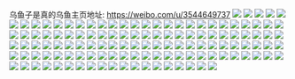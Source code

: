 乌鱼子是真的乌鱼主页地址: https://weibo.com/u/3544649737 
![](https://wx4.sinaimg.cn/mw2000/d3471009gy1h93pjh572fj21z12m47wi.jpg) 
![](https://wx4.sinaimg.cn/mw2000/d3471009gy1h93pjpucx4j20vg15xdvz.jpg) 
![](https://wx4.sinaimg.cn/mw2000/d3471009gy1h93pjhsv70j20jk0psn4b.jpg) 
![](https://wx4.sinaimg.cn/mw2000/d3471009gy1h93pjr7t48j20w816znap.jpg) 
![](https://wx4.sinaimg.cn/mw2000/d3471009gy1h93pjmu8e0j21o0280hdu.jpg) 
![](https://wx4.sinaimg.cn/mw2000/d3471009gy1h93pjrwdq9j20wa17114q.jpg) 
![](https://wx4.sinaimg.cn/mw2000/d3471009gy1h93pjp30lvj21731kw4qp.jpg) 
![](https://wx4.sinaimg.cn/mw2000/d3471009gy1h93pjqo33rj20vq16awr8.jpg) 
![](https://wx4.sinaimg.cn/mw2000/d3471009gy1h93pjo0zhij226m2v9e82.jpg) 
![](https://wx4.sinaimg.cn/mw2000/d3471009gy1h8ugvzefw7j21sc2do4qq.jpg) 
![](https://wx4.sinaimg.cn/mw2000/d3471009gy1h8mderhaktj21yz2mbu0x.jpg) 
![](https://wx4.sinaimg.cn/mw2000/d3471009gy1h87bwmxzilj215o1jhwx0.jpg) 
![](https://wx4.sinaimg.cn/mw2000/d3471009gy1h82pmrt61oj226x2x97wi.jpg) 
![](https://wx4.sinaimg.cn/mw2000/d3471009gy1h82pmtwj8zj21yd2md7wi.jpg) 
![](https://wx4.sinaimg.cn/mw2000/d3471009gy1h82pmvuvhej22492tj1kz.jpg) 
![](https://wx4.sinaimg.cn/mw2000/d3471009gy1h82pmsvilxj20wi1467co.jpg) 
![](https://wx4.sinaimg.cn/mw2000/d3471009gy1h80ehyqhlpj22682ujnpe.jpg) 
![](https://wx4.sinaimg.cn/mw2000/d3471009gy1h80ei05vbmj22522uxx6r.jpg) 
![](https://wx4.sinaimg.cn/mw2000/d3471009gy1h80ehuuzk8j22812yenpg.jpg) 
![](https://wx4.sinaimg.cn/mw2000/d3471009gy1h80ei6hlbvj21w52ivqv8.jpg) 
![](https://wx4.sinaimg.cn/mw2000/d3471009gy1h80eic3whbj21v12he7wk.jpg) 
![](https://wx4.sinaimg.cn/mw2000/d3471009gy1h80ehpkxkrj21qy2bf1kz.jpg) 
![](https://wx4.sinaimg.cn/mw2000/d3471009gy1h80ehw0v2hj22c0340npd.jpg) 
![](https://wx4.sinaimg.cn/mw2000/d3471009gy1h80ehllc6nj21s82ddb2b.jpg) 
![](https://wx4.sinaimg.cn/mw2000/d3471009gy1h76aioiqbfj20wi17c1bw.jpg) 
![](https://wx4.sinaimg.cn/mw2000/d3471009gy1h76aipxhrbj20wi17c4k7.jpg) 
![](https://wx4.sinaimg.cn/mw2000/d3471009gy1h74wjaa1z3j21p32jn4qq.jpg) 
![](https://wx4.sinaimg.cn/mw2000/d3471009gy1h74wj4sahhj21p02ji4qq.jpg) 
![](https://wx4.sinaimg.cn/mw2000/d3471009gy1h70ihzdnjvj224r2uctn0.jpg) 
![](https://wx4.sinaimg.cn/mw2000/d3471009gy1h70ii2829yj225f2v8kjm.jpg) 
![](https://wx4.sinaimg.cn/mw2000/d3471009gy1h6kdiucli8j21yl2m4hdv.jpg) 
![](https://wx4.sinaimg.cn/mw2000/d3471009gy1h5reo7cs3lj223n35nqv7.jpg) 
![](https://wx4.sinaimg.cn/mw2000/d3471009gy1h5reny6ai9j223u35su0z.jpg) 
![](https://wx4.sinaimg.cn/mw2000/d3471009gy1h5reog50sqj223o35s7wk.jpg) 
![](https://wx4.sinaimg.cn/mw2000/d3471009gy1h5reoky1h6j220930ghdv.jpg) 
![](https://wx4.sinaimg.cn/mw2000/d3471009gy1h5reopuut6j235s23t7wl.jpg) 
![](https://wx4.sinaimg.cn/mw2000/d3471009gy1h5reouulahj220135su0z.jpg) 
![](https://wx4.sinaimg.cn/mw2000/d3471009gy1h5nyhzbugjj221f2pwhdx.jpg) 
![](https://wx4.sinaimg.cn/mw2000/d3471009gy1h5nyi07wsej20wk17bwre.jpg) 
![](https://wx4.sinaimg.cn/mw2000/d3471009gy1h5nyi1sip8j21xw2l7e83.jpg) 
![](https://wx4.sinaimg.cn/mw2000/d3471009gy1h5fu1regeyj215g1j71kx.jpg) 
![](https://wx4.sinaimg.cn/mw2000/d3471009gy1h5ce2v4mx8j22c02c01ky.jpg) 
![](https://wx4.sinaimg.cn/mw2000/d3471009gy1h5ce2u4rjcj216o1hutyg.jpg) 
![](https://wx4.sinaimg.cn/mw2000/d3471009gy1h5ce2w86mpj22c02c0b2a.jpg) 
![](https://wx4.sinaimg.cn/mw2000/d3471009gy1h5ce2y24nlj223j2sp4qr.jpg) 
![](https://wx4.sinaimg.cn/mw2000/d3471009gy1h5ce31wgppj225r2vpe84.jpg) 
![](https://wx4.sinaimg.cn/mw2000/d3471009gy1h5ce337qo1j21191dk4jx.jpg) 
![](https://wx4.sinaimg.cn/mw2000/d3471009gy1h50uomjsj0j214i1i0wz1.jpg) 
![](https://wx4.sinaimg.cn/mw2000/d3471009gy1h50uop9misj21391gc4qp.jpg) 
![](https://wx4.sinaimg.cn/mw2000/d3471009gy1h50uokzzmmj224n2u6x6r.jpg) 
![](https://wx4.sinaimg.cn/mw2000/d3471009gy1h50uoqadaej215n1jdkdf.jpg) 
![](https://wx4.sinaimg.cn/mw2000/d3471009gy1h50uormedsj216z1kw1kx.jpg) 
![](https://wx4.sinaimg.cn/mw2000/d3471009gy1h50uoteq5aj225h2vbqv6.jpg) 
![](https://wx4.sinaimg.cn/mw2000/d3471009gy1h4qfm82nzoj216o1kw1kx.jpg) 
![](https://wx4.sinaimg.cn/mw2000/d3471009gy1h4qfmefid3j20vz16f7sx.jpg) 
![](https://wx4.sinaimg.cn/mw2000/d3471009gy1h4qfm6pl3lj216o1kw7wh.jpg) 
![](https://wx4.sinaimg.cn/mw2000/d3471009gy1h4o3q4ij7jj22or20bu0x.jpg) 
![](https://wx4.sinaimg.cn/mw2000/d3471009gy1h4o3q5helcj21f2127tkw.jpg) 
![](https://wx4.sinaimg.cn/mw2000/d3471009gy1h4o3q7varjj22ri22fx6p.jpg) 
![](https://wx4.sinaimg.cn/mw2000/d3471009gy1h4o3pysec9j21sl2dux6p.jpg) 
![](https://wx4.sinaimg.cn/mw2000/d3471009gy1h46tw4juz3j229v316e84.jpg) 
![](https://wx4.sinaimg.cn/mw2000/d3471009gy1h46tvw2sqdj21rt2d21kz.jpg) 
![](https://wx4.sinaimg.cn/mw2000/d3471009gy1h46twawk4cj22602wjx6r.jpg) 
![](https://wx4.sinaimg.cn/mw2000/d3471009gy1h46txo0stkj21zq2nkhdw.jpg) 
![](https://wx4.sinaimg.cn/mw2000/d3471009gy1h46tv0xfuvj229b30fqv6.jpg) 
![](https://wx4.sinaimg.cn/mw2000/d3471009gy1h46twm5ycrj21x02k07wj.jpg) 
![](https://wx4.sinaimg.cn/mw2000/d3471009gy1h3n4ng90glj21zu2ns1ky.jpg) 
![](https://wx4.sinaimg.cn/mw2000/d3471009gy1h3n4nk7cjdj21ir210e81.jpg) 
![](https://wx4.sinaimg.cn/mw2000/d3471009gy1h3n4nnag59j220a2odx6p.jpg) 
![](https://wx4.sinaimg.cn/mw2000/d3471009gy1h3n4np84cfj21sk2e3e81.jpg) 
![](https://wx4.sinaimg.cn/mw2000/d3471009gy1h3n4ntibkhj23402c0qv7.jpg) 
![](https://wx4.sinaimg.cn/mw2000/d3471009gy1h3n4nva0ifj21mf25w7wh.jpg) 
![](https://wx4.sinaimg.cn/mw2000/d3471009gy1h3n4nxhdljj21w22idx6p.jpg) 
![](https://wx4.sinaimg.cn/mw2000/d3471009gy1h3n4negjkxj232q2b11l1.jpg) 
![](https://wx4.sinaimg.cn/mw2000/d3471009gy1h3n4nz1l5bj21tj2dyhdt.jpg) 
![](https://wx4.sinaimg.cn/mw2000/d3471009gy1h3ihocq0wkj20wi16mtnb.jpg) 
![](https://wx4.sinaimg.cn/mw2000/d3471009gy1h3g7mci3tkj224h2tzx6q.jpg) 
![](https://wx4.sinaimg.cn/mw2000/d3471009gy1h3g7m9qe2vj20vf15w46n.jpg) 
![](https://wx4.sinaimg.cn/mw2000/d3471009gy1h3g7mk5m6jj22c033tu0z.jpg) 
![](https://wx4.sinaimg.cn/mw2000/d3471009gy1h3g7ndtkuvj22c0340b2e.jpg) 
![](https://wx4.sinaimg.cn/mw2000/d3471009gy1h3g7nguxaqj22ae31v7wi.jpg) 
![](https://wx4.sinaimg.cn/mw2000/d3471009gy1h3g7mogafjj225y2vxnpe.jpg) 
![](https://wx4.sinaimg.cn/mw2000/d3471009gy1h2yw6dawadj21mf1mfqv5.jpg) 
![](https://wx4.sinaimg.cn/mw2000/d3471009gy1h2qmd621g5j21661k77wh.jpg) 
![](https://wx4.sinaimg.cn/mw2000/d3471009gy1h2kys81nshj21x92jmx6p.jpg) 
![](https://wx4.sinaimg.cn/mw2000/d3471009gy1h2kys9512jj21hf1z91ky.jpg) 
![](https://wx4.sinaimg.cn/mw2000/d3471009gy1h2kys6r703j21wa2j3npd.jpg) 
![](https://wx4.sinaimg.cn/mw2000/d3471009gy1h2kysayi1oj20sd11tqe8.jpg) 
![](https://wx4.sinaimg.cn/mw2000/d3471009gy1h2kysagkowj20vx16kgx4.jpg) 
![](https://wx4.sinaimg.cn/mw2000/d3471009gy1h2kysbhrbcj20vy16ltt1.jpg) 
![](https://wx4.sinaimg.cn/mw2000/d3471009gy1h2kyscmm4pj21u12g2qv6.jpg) 
![](https://wx4.sinaimg.cn/mw2000/d3471009gy1h2kysdronlj219g1ome81.jpg) 
![](https://wx4.sinaimg.cn/mw2000/d3471009gy1h2kysf4h2dj222a2r34qr.jpg) 
![](https://wx4.sinaimg.cn/mw2000/d3471009gy1h2f7jorvo5j21uo2gwqv9.jpg) 
![](https://wx4.sinaimg.cn/mw2000/d3471009gy1h2f7jydctrj21p129eb2c.jpg) 
![](https://wx4.sinaimg.cn/mw2000/d3471009gy1h2f7k2x5olj21x32k4e84.jpg) 
![](https://wx4.sinaimg.cn/mw2000/d3471009gy1h2f7k5p039j21qu2btu0y.jpg) 
![](https://wx4.sinaimg.cn/mw2000/d3471009gy1h2f7j4n5goj21gn1y71ky.jpg) 
![](https://wx4.sinaimg.cn/mw2000/d3471009gy1h2f7khylosj22472tlu11.jpg) 
![](https://wx4.sinaimg.cn/mw2000/d3471009gy1h1t7chb3l6j21zd2n6npd.jpg) 
![](https://wx4.sinaimg.cn/mw2000/d3471009gy1h1psozjlskj20u0140n7r.jpg) 
![](https://wx4.sinaimg.cn/mw2000/d3471009gy1h1psoyz8tjj20u013uh1c.jpg) 
![](https://wx4.sinaimg.cn/mw2000/d3471009gy1h1psp011wgj20u013yn79.jpg) 
![](https://wx4.sinaimg.cn/mw2000/d3471009gy1h1psp36b6bj20u013knbc.jpg) 
![](https://wx4.sinaimg.cn/mw2000/d3471009gy1h1psp45suxj20u0140alc.jpg) 
![](https://wx4.sinaimg.cn/mw2000/d3471009gy1h1psp2lh3uj20u013u4d6.jpg) 
![](https://wx4.sinaimg.cn/mw2000/d3471009gy1h1psp1rxxzj20u0140gw5.jpg) 
![](https://wx4.sinaimg.cn/mw2000/d3471009gy1h1psp15fp8j20u0140wjt.jpg) 
![](https://wx4.sinaimg.cn/mw2000/d3471009gy1h1psp0pkwzj20u0140k0m.jpg) 
![](https://wx4.sinaimg.cn/mw2000/d3471009gy1h1d1kuu4zuj216o1kw4qb.jpg) 
![](https://wx4.sinaimg.cn/mw2000/d3471009gy1h0ht9eh7l4j22092ozx6s.jpg) 
![](https://wx4.sinaimg.cn/mw2000/d3471009gy1h0ht9f6q8rj20uy15ajzy.jpg) 
![](https://wx4.sinaimg.cn/mw2000/d3471009gy1h0hhksh2f0j21l22dlhdt.jpg) 
![](https://wx4.sinaimg.cn/mw2000/d3471009gy1h0hhkatm5qj20w416t47g.jpg) 
![](https://wx4.sinaimg.cn/mw2000/d3471009gy1h0hhkq0re2j21v32sne84.jpg) 
![](https://wx4.sinaimg.cn/mw2000/d3471009gy1h0ht9bj94lj20v615kn5d.jpg) 
![](https://wx4.sinaimg.cn/mw2000/d3471009gy1h0hhkrkbrbj22a82a87wj.jpg) 
![](https://wx4.sinaimg.cn/mw2000/d3471009gy1h0ht9fmdk0j20uw157n6k.jpg) 
![](https://wx4.sinaimg.cn/mw2000/d3471009gy1h0hhkhym55j22132pgb2d.jpg) 
![](https://wx4.sinaimg.cn/mw2000/d3471009gy1h09pz3sf47j21o02801ky.jpg) 
![](https://wx4.sinaimg.cn/mw2000/d3471009gy1gyp3op6hmqj220a2oahdu.jpg) 
![](https://wx4.sinaimg.cn/mw2000/d3471009gy1gyp3onuomtj21lk24me82.jpg) 
![](https://wx4.sinaimg.cn/mw2000/d3471009gy1gyp3om0gmbj21tc2f57wi.jpg) 
![](https://wx4.sinaimg.cn/mw2000/d3471009gy1gxaezrf584j20wg166awj.jpg) 
